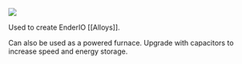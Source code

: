 ![](http://loenwind.info/eio/Alloy_Smelter.png)

Used to create EnderIO [[Alloys]].

Can also be used as a powered furnace. Upgrade with capacitors to increase speed and energy storage.
